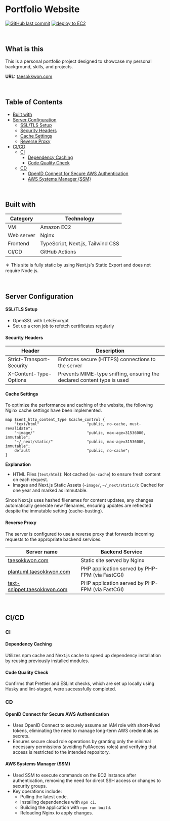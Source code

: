 # Portfolio Website

[![GitHub last commit](https://img.shields.io/github/last-commit/tkwonn/portfolio?color=chocolate)](https://github.com/tkwonn/portfolio/commits/)
[![deploy to EC2](https://github.com/tkwonn/portfolio/actions/workflows/deploy.yml/badge.svg)](https://github.com/tkwonn/portfolio/actions/workflows/deploy.yml)

<br>

## What is this

This is a personal portfolio project designed to showcase my personal background, skills, and projects.

**URL:** [taesokkwon.com](https://taesokkwon.com)

<br>

## Table of Contents

-   [Built with](#built-with)
-   [Server Configuration](#server-configuration)
    -   [SSL/TLS Setup](#ssltls-setup)
    -   [Security Headers](#security-headers)
    -   [Cache Settings](#cache-settings)
    -   [Reverse Proxy](#reverse-proxy)
-   [CI/CD](#cicd)
    -   [CI](#ci)
        -   [Dependency Caching](#dependency-caching)
        -   [Code Quality Check](#code-quality-check)
    -   [CD](#cd)
        -   [OpenID Connect for Secure AWS Authentication](#openid-connect-for-secure-aws-authentication)
        -   [AWS Systems Manager (SSM)](#aws-systems-manager-ssm)

<br>

## Built with

| **Category** | **Technology**                    |
| ------------ | --------------------------------- |
| VM           | Amazon EC2                        |
| Web server   | Nginx                             |
| Frontend     | TypeScript, Next.js, Tailwind CSS |
| CI/CD        | GitHub Actions                    |

＊ This site is fully static by using Next.js's Static Export and does not require Node.js.

<br>

## Server Configuration

#### SSL/TLS Setup

-   OpenSSL with LetsEncrypt
-   Set up a cron job to refetch certificates regularly

#### Security Headers

| **Header**                | **Description**                                                         |
| ------------------------- | ----------------------------------------------------------------------- |
| Strict-Transport-Security | Enforces secure (HTTPS) connections to the server                       |
| X-Content-Type-Options    | Prevents MIME-type sniffing, ensuring the declared content type is used |

#### Cache Settings

To optimize the performance and caching of the website, the following Nginx cache settings have been implemented.

```nginx
map $sent_http_content_type $cache_control {
    "text/html"                     "public, no-cache, must-revalidate";
    "~image/"                       "public, max-age=31536000, immutable";
    "~/_next/static/"               "public, max-age=31536000, immutable";
    default                         "public, no-cache";
}
```

**Explanation**

-   HTML Files (`text/html`): Not cached (`no-cache`) to ensure fresh content on each request.
-   Images and Next.js Static Assets (`~image/`, `~/_next/static/`): Cached for one year and marked as immutable.

Since Next.js uses hashed filenames for content updates, any changes automatically generate new filenames, ensuring updates are reflected despite the immutable setting (cache-busting).

#### Reverse Proxy

The server is configured to use a reverse proxy that forwards incoming requests to the appropriate backend services.

| **Server name**                                                    | **Backend Service**                             |
| ------------------------------------------------------------------ | ----------------------------------------------- |
| [taesokkwon.com](https://taesokkwon.com)                           | Static site served by Nginx                     |
| [plantuml.taesokkwon.com](https://plantuml.taesokkwon.com)         | PHP application served by PHP-FPM (via FastCGI) |
| [text-snippet.taesokkwon.com](https://text-snippet.taesokkwon.com) | PHP application served by PHP-FPM (via FastCGI) |

<br>

## CI/CD

### CI

#### Dependency Caching

Utilizes npm cache and Next.js cache to speed up dependency installation by reusing previously installed modules.

#### Code Quality Check

Confirms that Prettier and ESLint checks, which are set up locally using Husky and lint-staged, were successfully completed.

### CD

#### OpenID Connect for Secure AWS Authentication

-   Uses OpenID Connect to securely assume an IAM role with short-lived tokens, eliminating the need to manage long-term AWS credentials as secrets.
-   Ensures secure cloud role operations by granting only the minimal necessary permissions (avoiding FullAccess roles) and verifying that access is restricted to the intended repository.

#### AWS Systems Manager (SSM)

-   Used SSM to execute commands on the EC2 instance after authentication, removing the need for direct SSH access or changes to security groups.
-   Key operations include:
    -   Pulling the latest code.
    -   Installing dependencies with `npm ci`.
    -   Building the application with `npm run build`.
    -   Reloading Nginx to apply changes.
